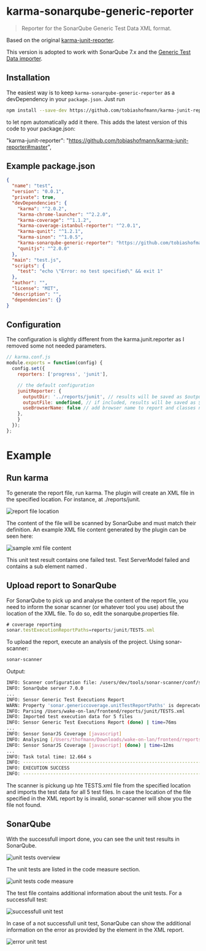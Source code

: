 # karma-sonarqube-generic-reporter

> Reporter for the SonarQube Generic Test Data XML format.

Based on the original [karma-junit-reporter](https://github.com/karma-runner/karma-junit-reporter).

This version is adopted to work with SonarQube 7.x and the [Generic Test Data importer](https://docs.sonarqube.org/display/SONAR/Generic+Test+Data).
 
## Installation

The easiest way is to keep `karma-sonarqube-generic-reporter` as a devDependency in your `package.json`. Just run

```bash
npm install --save-dev https://github.com/tobiashofmann/karma-junit-reporter#master 
```

to let npm automatically add it there. This adds the latest version of this code to your package.json:

"karma-junit-reporter": "https://github.com/tobiashofmann/karma-junit-reporter#master",

## Example package.json

```json
{
  "name": "test",
  "version": "0.0.1",
  "private": true,
  "devDependencies": {
    "karma": "^2.0.2",
    "karma-chrome-launcher": "^2.2.0",
    "karma-coverage": "^1.1.2",
    "karma-coverage-istanbul-reporter": "^2.0.1",
    "karma-qunit": "^1.2.1",
    "karma-sinon": "^1.0.5",
    "karma-sonarqube-generic-reporter": "https://github.com/tobiashofmann/karma-sonarqube-generic-reporter/#master",
    "qunitjs": "^2.0.0"
  },
  "main": "test.js",
  "scripts": {
    "test": "echo \"Error: no test specified\" && exit 1"
  },
  "author": "",
  "license": "MIT",
  "description": "",
  "dependencies": {}
}

```

## Configuration

The configuration is slightly different from the karma.junit.reporter as I removed some not needed parameters.

```js
// karma.conf.js
module.exports = function(config) {
  config.set({
    reporters: ['progress', 'junit'],

    // the default configuration
    junitReporter: {
      outputDir: '../reports/junit', // results will be saved as $outputDir/$browserName.xml
      outputFile: undefined, // if included, results will be saved as $outputDir/$browserName/$outputFile
      useBrowserName: false // add browser name to report and classes names
    },
    }
  });
};
```

# Example

## Run karma

To generate the report file, run karma. The plugin will create an XML file in the specified location. For instance, at ./reports/junit. 

![report file location](./img/karma_report_file.png)

The content of the file will be scanned by SonarQube and must match their definition. An example XML file content generated by the plugin can be seen here:

![sample xml file content](./img/report_file_content.png)

This unit test result contains one failed test. Test ServerModel failed and contains a sub element named <error>.

## Upload report to SonarQube

For SonarQube to pick up and analyse the content of the report file, you need to inform the sonar scanner (or whatever tool you use) about the location of the XML file. To do so, edit the sonarqube.properties file.

```js 
# coverage reporting
sonar.testExecutionReportPaths=reports/junit/TESTS.xml
```

To upload the report, execute an analysis of the project. Using sonar-scanner:

```bash
sonar-scanner
```

Output:

```bash
INFO: Scanner configuration file: /users/dev/tools/sonar-scanner/conf/sonar-scanner.properties
INFO: SonarQube server 7.0.0
...
INFO: Sensor Generic Test Executions Report
WARN: Property 'sonar.genericcoverage.unitTestReportPaths' is deprecated. Please use 'sonar.testExecutionReportPaths' instead.
INFO: Parsing /Users/wake-on-lan/frontend/reports/junit/TESTS.xml
INFO: Imported test execution data for 5 files
INFO: Sensor Generic Test Executions Report (done) | time=76ms
...
INFO: Sensor SonarJS Coverage [javascript]
INFO: Analysing [/Users/thofmann/Downloads/wake-on-lan/frontend/reports/coverage/lcov.info]
INFO: Sensor SonarJS Coverage [javascript] (done) | time=12ms
...
INFO: Task total time: 12.664 s
INFO: ------------------------------------------------------------------------
INFO: EXECUTION SUCCESS
INFO: ------------------------------------------------------------------------
```

The scanner is pickung up hte TESTS.xml file from the specified location and imports the test data for all 5 test files. In case the location of the file specified in the XML report by <file path="path-to-unit-test/Test.js"> is invalid, sonar-scanner will show you the file not found.

## SonarQube

With the successfull import done, you can see the unit test results in SonarQube.

![unit tests overview](./img/sonarqube_unittests.png)

The unit tests are listed in the code measure section.

![unit tests code measure](./img/sonarqube_unittests_list.png)

The test file contains additional information about the unit tests. For a successfull test:

![successfull unit test](./img/sonarqube_unittests_measures.png)

In case of a not successfull unit test, SonarQube can show the additional information on the error as provided by the <error> element in the XML report.

![error unit test](./img/sonarqube_unittests_measures_error.png)
